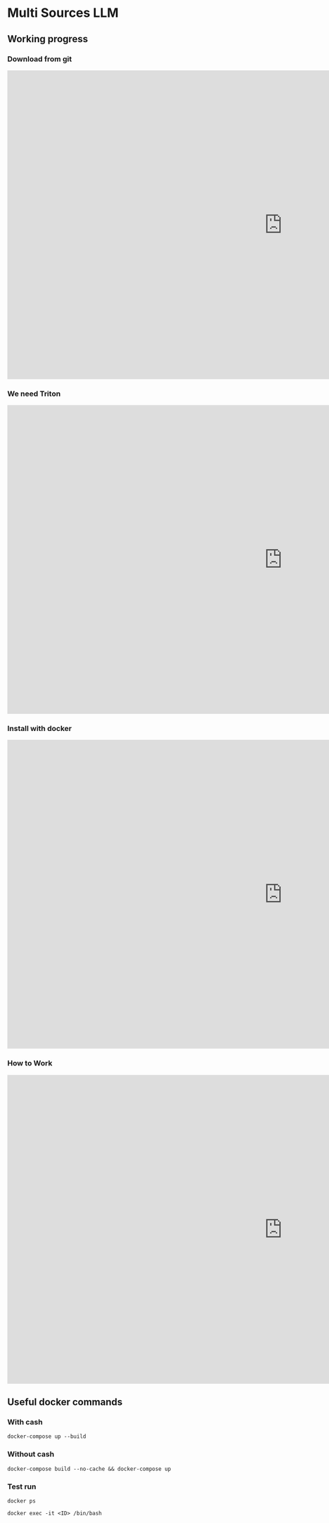 # Multi Sources LLM

## Working progress

### Download from git

<iframe width="1250" height="703" src="https://www.youtube.com/watch?v=3bDCCzIxKxE" title="Download from git" frameborder="0" allow="accelerometer; autoplay; clipboard-write; encrypted-media; gyroscope; picture-in-picture; web-share" allowfullscreen></iframe>

### We need Triton

<iframe width="1250" height="703" src="https://www.youtube.com/watch?v=NTnCBO5HlQM" title="We need Triton" frameborder="0" allow="accelerometer; autoplay; clipboard-write; encrypted-media; gyroscope; picture-in-picture; web-share" allowfullscreen></iframe>

### Install with docker

<iframe width="1250" height="703" src="https://www.youtube.com/watch?v=NHb2PlVlK-8" title="Install with docker" frameborder="0" allow="accelerometer; autoplay; clipboard-write; encrypted-media; gyroscope; picture-in-picture; web-share" allowfullscreen></iframe>

### How to Work

<iframe width="1250" height="703" src="https://www.youtube.com/watch?v=Ki5lS6HTEM8" title="How to Work" frameborder="0" allow="accelerometer; autoplay; clipboard-write; encrypted-media; gyroscope; picture-in-picture; web-share" allowfullscreen></iframe>

## Useful docker commands

### With cash
```
docker-compose up --build
```

### Without cash

```
docker-compose build --no-cache && docker-compose up
```

### Test run

```
docker ps
```

```
docker exec -it <ID> /bin/bash
```
